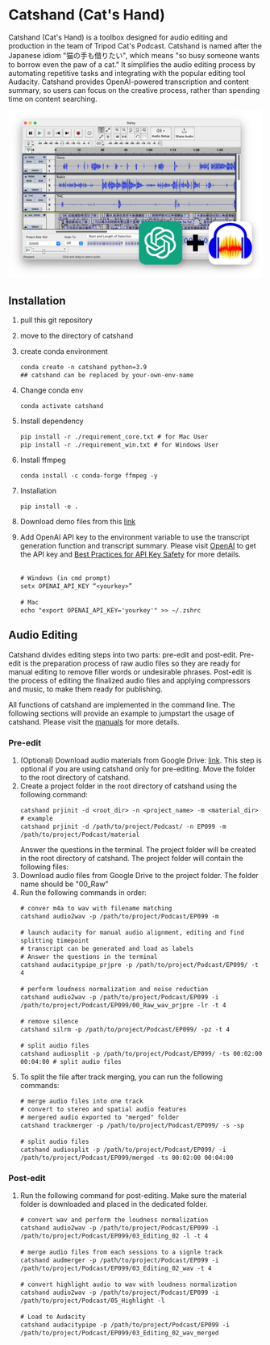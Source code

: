 # Catshand (Cat's Hand)

Catshand (Cat's Hand) is a toolbox designed for audio editing and production in the team of Tripod Cat's Podcast. Catshand is named after the Japanese idiom "猫の手も借りたい", which means "so busy someone wants to borrow even the paw of a cat." It simplifies the audio editing process by automating repetitive tasks and integrating with the popular editing tool Audacity. Catshand provides OpenAI-powered transcription and content summary, so users can focus on the creative process, rather than spending time on content searching.  

![catshand_with_Audacity](./src/catshand/fig/screen_02.png)

## Installation

1. pull this git repository
2. move to the directory of catshand
3. create conda environment

    ```shell
    conda create -n catshand python=3.9
    ## catshand can be replaced by your-own-env-name
    ```

4. Change conda env 

    ```shell
    conda activate catshand
    ```

5. Install dependency
   
    ```shell
    pip install -r ./requirement_core.txt # for Mac User    
    pip install -r ./requirement_win.txt # for Windows User
    ```

6. Install ffmpeg
    
    ```shell
    conda install -c conda-forge ffmpeg -y
    ```

7. Installation

    ```shell
    pip install -e .
    ```

8. Download demo files from this [link](https://drive.google.com/drive/folders/18VaKpXfOgM0KQbxOm8sdr8dGdOJpBT3t?usp=share_link)

9. Add OpenAI API key to the environment variable to use the transcript generation function and transcript summary. Please visit [OpenAI](https://openai.com/) to get the API key and [Best Practices for API Key Safety](https://help.openai.com/en/articles/5112595-best-practices-for-api-key-safety) for more details.

    ```shell

    # Windows (in cmd prompt)
    setx OPENAI_API_KEY “<yourkey>”
    
    # Mac
    echo "export OPENAI_API_KEY='yourkey'" >> ~/.zshrc
    ```


## Audio Editing
Catshand divides editing steps into two parts: pre-edit and post-edit. Pre-edit is the preparation process of raw audio files so they are ready for manual editing to remove filler words or undesirable phrases. Post-edit is the process of editing the finalized audio files and applying compressors and music, to make them ready for publishing.

All functions of catshand are implemented in the command line. The following sections will provide an example to jumpstart the usage of catshand. Please visit the [manuals](./src/catshand/doc/manuals.md) for more details.

### Pre-edit
1. (Optional) Download audio materials from Google Drive: [link](https://drive.google.com/drive/folders/1vwkKg64AObKdqqiLxe1SyYdqx3ysGs3P?usp=share_link). This step is optional if you are using catshand only for pre-editing. Move the folder to the root directory of catshand.
2. Create a project folder in the root directory of catshand using the following command:
    ```shell
    catshand prjinit -d <root_dir> -n <project_name> -m <material_dir>
    # example
    catshand prjinit -d /path/to/project/Podcast/ -n EP099 -m /path/to/project/Podcast/material
    ```
    Answer the questions in the terminal. The project folder will be created in the root directory of catshand. The project folder will contain the following files:
3. Download audio files from Google Drive to the project folder. The folder name should be "00_Raw"
4. Run the following commands in order: 
    ```shell
    # conver m4a to wav with filename matching
    catshand audio2wav -p /path/to/project/Podcast/EP099 -m

    # launch audacity for manual audio alignment, editing and find splitting timepoint
    # transcript can be generated and load as labels
    # Answer the questions in the terminal
    catshand audacitypipe_prjpre -p /path/to/project/Podcast/EP099/ -t 4

    # perform loudness normalization and noise reduction
    catshand audio2wav -p /path/to/project/Podcast/EP099 -i /path/to/project/Podcast/EP099/00_Raw_wav_prjpre -lr -t 4
    
    # remove silence
    catshand silrm -p /path/to/project/Podcast/EP099/ -pz -t 4
    
    # split audio files
    catshand audiosplit -p /path/to/project/Podcast/EP099/ -ts 00:02:00 00:04:00 # split audio files
    ```
5. To split the file after track merging, you can run the following commands:
    ```shell
    # merge audio files into one track 
    # convert to stereo and spatial audio features
    # mergered audio exported to "merged" folder
    catshand trackmerger -p /path/to/project/Podcast/EP099/ -s -sp
    
    # split audio files
    catshand audiosplit -p /path/to/project/Podcast/EP099/ -i /path/to/project/Podcast/EP099/merged -ts 00:02:00 00:04:00 
    ```

### Post-edit
1. Run the following command for post-editing. Make sure the material folder is downloaded and placed in the dedicated folder.
    ```shell
    # convert wav and perform the loudness normalization
    catshand audio2wav -p /path/to/project/Podcast/EP099 -i /path/to/project/Podcast/EP099/03_Editing_02 -l -t 4
    
    # merge audio files from each sessions to a signle track
    catshand audmerger -p /path/to/project/Podcast/EP099 -i /path/to/project/Podcast/EP099/03_Editing_02_wav -t 4
    
    # convert highlight audio to wav with loudness normalization
    catshand audio2wav -p /path/to/project/Podcast/EP099 -i /path/to/project/Podcast/05_Highlight -l
    
    # Load to Audacity
    catshand audacitypipe -p /path/to/project/Podcast/EP099 -i /path/to/project/Podcast/EP099/03_Editing_02_wav_merged
    ```
